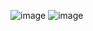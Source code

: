 ![image](https://github.com/Rahul-chaurasiya/Leetcode-Practice-Problem/assets/77222540/bafa984f-6036-4546-a341-b4e94f350141)
![image](https://github.com/Rahul-chaurasiya/Leetcode-Practice-Problem/assets/77222540/51e49162-b14c-4e1e-991f-3526c4432d01)
